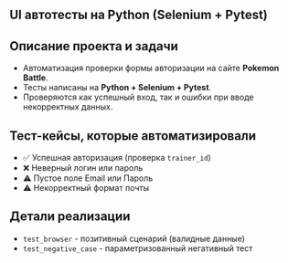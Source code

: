 <h2>UI автотесты на Python (Selenium + Pytest)</h2>

## Описание проекта и задачи
- Автоматизация проверки формы авторизации на сайте **Pokemon Battle**.  
- Тесты написаны на **Python + Selenium + Pytest**.  
- Проверяются как успешный вход, так и ошибки при вводе некорректных данных.

## Тест-кейсы, которые автоматизировали

 - ✅ Успешная авторизация (проверка `trainer_id`)
 - ❌ Неверный логин или пароль
 - ⚠️ Пустое поле Email или Пароль
 -  ⚠️ Некорректный формат почты

## Детали реализации

- `test_browser` - позитивный сценарий (валидные данные)
- `test_negative_case` - параметризованный негативный тест
